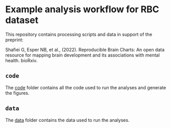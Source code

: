 # Example analysis workflow for RBC dataset
This repository contains processing scripts and data in support of the preprint:

Shafiei G, Esper NB, et al., (2022). Reproducible Brain Charts: An open data resource for mapping brain development and its associations with mental health. bioRxiv.


## `code`
The [code](code/) folder contains all the code used to run the analyses and generate the figures.

## `data`
The [data](data/) folder contains the data used to run the analyses. 
